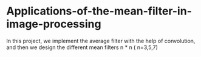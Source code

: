 # Applications-of-the-mean-filter-in-image-processing
In this project, we implement the average filter with the help of convolution, and then we design the different mean filters n * n ( n=3,5,7)
